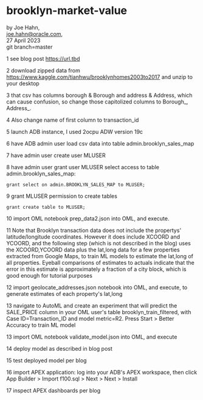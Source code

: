 # brooklyn-market-value

by Joe Hahn,<br />
joe.hahn@oracle.com,<br />
27 April 2023<br />
git branch=master

1 see blog post https://url.tbd

2 download zipped data from https://www.kaggle.com/tianhwu/brooklynhomes2003to2017 and unzip to your desktop

3 that csv has columns borough & Borough and address & Address, which can cause confusion, so change those capitolized columns to Borough_, Address_.

4 Also change name of first column to transaction_id

5 launch ADB instance, I used 2ocpu ADW version 19c

6 have ADB admin user load csv data into table admin.brooklyn_sales_map

7 have admin user create user MLUSER

8 have admin user grant user MLUSER select access to table admin.brooklyn_sales_map:

    grant select on admin.BROOKLYN_SALES_MAP to MLUSER;

9 grant MLUSER permission to create tables

    grant create table to MLUSER;

10 import OML notebook prep_data2.json into OML, and execute. 

11 Note that Brooklyn transaction data does not include the propertys' latitude/longitude
coordinates. However it does include XCOORD and YCOORD, and
the following step (which is not described in the blog) uses the XCOORD,YCOORD data
plus the lat,long data for a few properties extracted from Google Maps,
to train ML models to estimate the lat,long of all properties. Eyeball comparisons of estimates
to actuals indicate that the error in this estimate is approximately a fraction of a city block,
which is good enough for tutorial purposes

12 import geolocate_addresses.json notebook into OML, and execute, to generate estimates
of each property's lat,long

13 navigate to AutoML and create an experiment that will predict the SALE_PRICE column
in your OML user's table brooklyn_train_filtered, with Case ID=Transaction_ID and
model metric=R2. Press Start > Better Accuracy to train ML model

13 import OML notebook validate_model.json into OML, and execute

14 deploy model as described in blog post

15 test deployed model per blog

16 import APEX application: log into your ADB's APEX workspace, then
click App Builder > Import f100.sql > Next > Next > Install

17 inspect APEX dashboards per blog

